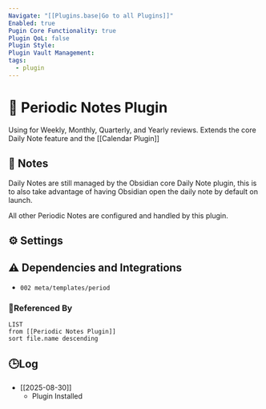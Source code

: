 ```yaml
---
Navigate: "[[Plugins.base|Go to all Plugins]]"
Enabled: true
Pugin Core Functionality: true
Plugin QoL: false
Plugin Style:
Plugin Vault Management:
tags:
  - plugin
---
```

# 🔌 Periodic Notes Plugin

Using for Weekly, Monthly, Quarterly, and Yearly reviews. Extends the core Daily Note feature and the [[Calendar Plugin]]

## 📝 Notes

Daily Notes are still managed by the Obsidian core Daily Note plugin, this is to also take advantage of having Obsidian open the daily note by default on launch.

All other Periodic Notes are configured and handled by this plugin.

## ⚙️ Settings

## ⚠️ Dependencies and Integrations

- `002 meta/templates/period`

### 🔗Referenced By

```dataview
LIST
from [[Periodic Notes Plugin]]
sort file.name descending
```

## 🕒Log

- [[2025-08-30]]
	- Plugin Installed
